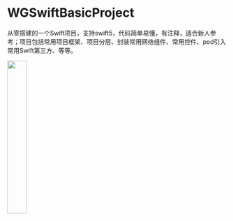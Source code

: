 # WGSwiftBasicProject
从零搭建的一个Swift项目，支持swift5，代码简单易懂，有注释，适合新人参考；项目包括常用项目框架、项目分层、封装常用网络组件、常用控件、pod引入常用Swift第三方、等等。

<img src="https://github.com/wanggang1128/WGSwiftBasicProject/raw/master/source/demo01.gif" width="30%" height="auto">
